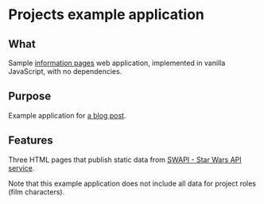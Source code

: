 # Projects example application

## What

Sample [information pages](https://hilton.org.uk/blog/information-pages)
web application, implemented in vanilla JavaScript, with no dependencies.

## Purpose

Example application for [a blog post](https://hilton.org.uk/blog/information-pages-code).

## Features

Three HTML pages that publish static data from
[SWAPI - Star Wars API service](https://github.com/Juriy/swapi/).

Note that this example application does not include all data for project roles (film characters).
